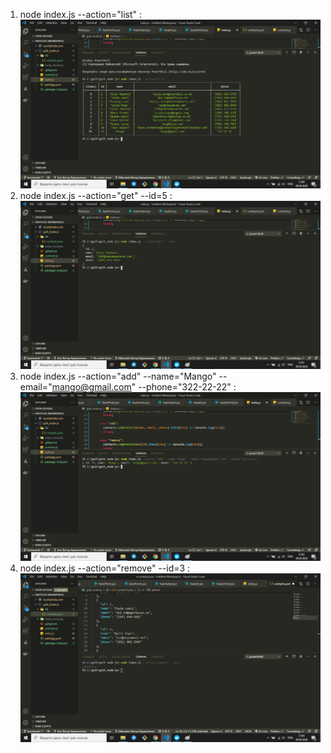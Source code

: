 1. node index.js --action="list" : ![getList](./images/1_getList.png)
2. node index.js --action="get" --id=5 : ![getById](./images/2_getById.png)
3. node index.js --action="add" --name="Mango" --email="mango@gmail.com" --phone="322-22-22" : ![add](./images/3_add.png)
4. node index.js --action="remove" --id=3 : ![remove](./images/4_delete.png)
